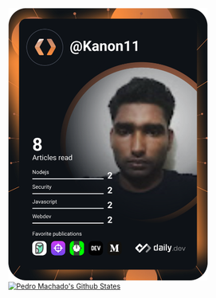 
<a href="https://app.daily.dev/Kanon11"><img src="https://github.com/Kanon11/Kanon11/blob/main/devcard.svg" width="400" alt="Kanon11's Dev Card"/></a>
<br/>
[![Pedro Machado's Github States](https://github-readme-stats.vercel.app/api?username=Kanon11&show_icons=true&theme=dracula)](https://github.com/Kanon11?tab=repositories)
